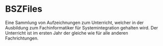 # BSZFiles
Eine Sammlung von Aufzeichnungen zum Unterricht, welcher in der Ausbildung zum Fachinformatiker für Systemintegration gehalten wird.
Der Unterricht ist im ersten Jahr der gleiche wie für alle anderen Fachrichtungen.
